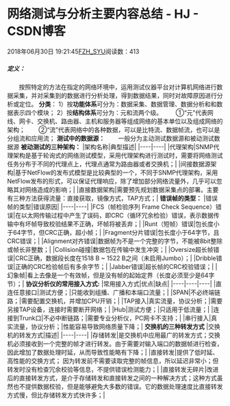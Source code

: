 # 网络测试与分析主要内容总结 - HJ - CSDN博客
2018年06月30日 19:21:45[FZH_SYU](https://me.csdn.net/feizaoSYUACM)阅读数：413
##### **定义**：
       按照特定的方法在指定的网络环境中，运用测试仪器平台对计算机网络进行数据采集，并对采集到的数据进行分析处理，得到数据结果，同时对故障原因进行分析或定位。
**分类**：
1）按**功能体系**可分为：数据采集、数据管理、数据分析和和数据表示四个模块；
2）按**结构体系**可分为：元和流两个级。
       ①“元”代表网线、网卡、交换机、路由器、主机和服务器等组成网络的基本单位以及组成网络的架构；
       ②“流”代表网络中的各种数据，可以是比特流、数据帧流，也可以是分组流和应用流；
**测试中的数据源：**
       一般分为主动测试数据源和被动测试数据源
**被动测试的三种架构：**
|架构名称|典型描述|
|----|----|
|代理架构|SNMP代理架构是基于轮询式的网络测试模型，采用代理架构进行测试时，需要将网络测试任务分布于不同的代理点上，代理点通常为路由器或者交换机；|
|间接数据源架构|基于NetFlow的发布式模型是比较典型的一个，不同于SNMP代理架构，采用NetFlow发布的形式，可以保证代理响应，除了增加部分网络流量外，几乎可以忽略其对网络造成的影响；|
|直接数据架构|需要预先规划数据采集点的部署。主要有三种方法获得流量：直接获取，镜像方式，TAP方式；|
**错误帧的类型：**
|错误帧的类型|错误原因|
|----|----|
|FCS（帧检验序列 Frame Check Sequence）错误|在以太网传输过程中产生了误码，即CRC（循环冗余检验）错误，表示数据传输中有坏帧导致校验结果不正确，坏帧将被丢弃；|
|Runt（短帧）错误|包长度小于64字节，但CRC正确，超小帧；|
|Fragment分片错误|包长度小于64字节，且CRC错误；|
|Alignment对齐错误|数据帧为不是一个完整的字节，不能被8bit整除或帧长非整数；|
|Collision碰撞|数据包在传输中发生冲突；|
|Oversize超长帧错误|CRC正确，数据段长度在1518 B ~ 1522 B之间（未启用Jumbo）；|
|Dribble错误|正确的CRC检验帧后有多余字节；|
|Jabber错误|超长帧的CRC校验错误；|
|幻象帧|看上去像是一个有效帧，但是没有帧的起始定界（长度必须至少是64字节）；|
**协议分析仪的常用接入方式:**
|常用接入方式|优点|缺点|
|----|----|----|
|直连任意接口|测试方便；|只能收到组播、广播和本端口流量；|
|SPAN|不必终端链路；|需要配置交换机，并增加CPU开销；|
|TAP接入|真实流量，协议分析；|需要另接TAP设备，连接时需要断开网络；|
|Hub|测试方便；|只适用于低流量；|
|连接到Trunk口|不必中断链路；|需要专业分析仪，PC网卡不支持；|
|串行接入|真实流量，协议分析；|性能容易导致网络质量下降；|
**交换机的三种转发方式**
|交换机的转发方式|描述|
|----|----|
|存储转发|是交换机中应用最广的转发方式；交换机必须接收到一个完整的帧才进行转发。由于需要对输入端口的数据帧进行检查，因此增加了数据处理时延，从而导致性能略有下降；|
|直接转发|提供了低时延、高性能的交换方式； 因为转发前不需要读取完整的帧信息，所以延迟非常小；但转发时没有检查冗余校验等信息，不提供错误检测能力；|
|直接转发无碎片|改进后的直接转发方式，是介于存储转发和直接转发之间的一种解决方式；这种方式虽然也不提供数据校验，但是能够避免大多数的错误。它的数据处理速度比直接转发方式慢，但比存储转发方式快许多；|
